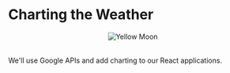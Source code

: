 # Charting the Weather

<div align="center" ><img alt="Yellow Moon" src="https://res.cloudinary.com/betterdev/image/upload/f_auto,c_limit,w_3840,q_auto/v1633386413/CleanShot_2021-10-04_at_15.26.41_2x_avff6a.png"></div>

<br>

We'll use Google APIs and add charting to our React applications.
